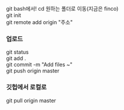 git bash에서!
cd 원하는 폴더로 이동(지금은 finco)  
git init  
git remote add origin "주소"  

### 업로드   
git status  
git add .   
git commit -m "Add files ~"  
git push origin master  
 
### 깃헙에서 로컬로  
git pull origin master  

